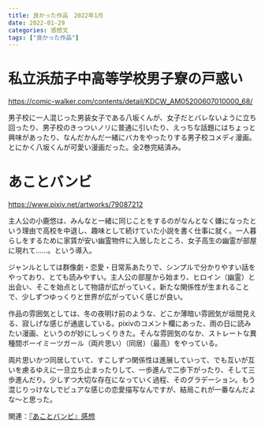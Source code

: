 ```yaml
---
title: 良かった作品　2022年1月
date: 2022-01-29
categories: 感想文
tags: ["良かった作品"]
---
```


# 私立浜茄子中高等学校男子寮の戸惑い

https://comic-walker.com/contents/detail/KDCW_AM05200607010000_68/

男子校に一人混じった男装女子である八坂くんが、女子だとバレないように立ち回ったり、男子校のきっついノリに普通に引いたり、えっちな話題にはちょっと興味があったり、なんだかんだ一緒にバカをやったりする男子校コメディ漫画。とにかく八坂くんが可愛い漫画だった。全2巻完結済み。

# あことバンビ

https://www.pixiv.net/artworks/79087212

主人公の小鹿悠は、みんなと一緒に同じことをするのがなんとなく嫌になったという理由で高校を中退し、趣味として続けていた小説を書く仕事に就く。一人暮らしをするために家賃が安い幽霊物件に入居したところ、女子高生の幽霊が部屋に現れて......。という導入。

ジャンルとしては群像劇・恋愛・日常系あたりで、シンプルで分かりやすい話をやっており、とても読みやすい。主人公の部屋から始まり、ヒロイン（幽霊）と出会い、そこを始点として物語が広がっていく。新たな関係性が生まれることで、少しずつゆっくりと世界が広がっていく感じが良い。

作品の雰囲気としては、冬の夜明け前のような、どこか薄暗い雰囲気が垣間見える、寂しげな感じが通底している。pixivのコメント欄にあった、雨の日に読みたい漫画、というのが妙にしっくりきた。そんな雰囲気のなか、ストレートな異種間ボーイミーツガール（両片思い）（同居）（最高）をやっている。

両片思いかつ同居していて、すこしずつ関係性は進展していって、でも互いが互いを慮るゆえに一旦立ち止まったりして、一歩進んで二歩下がったり、そして三歩進んだり。少しずつ大切な存在になっていく過程、そのグラデーション。もう混じりっけなしでピュアな感じの恋愛描写なんですが、結局これが一番なんだよな～と思った。

関連：[『あことバンビ』感想](https://hukurouo.com/articles/2022-01-23-akoban)
